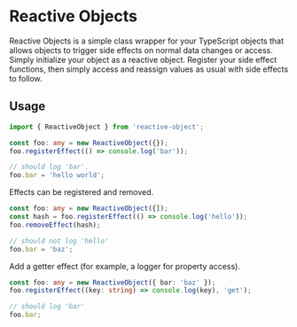 # Reactive Objects

Reactive Objects is a simple class wrapper for your TypeScript objects that allows objects to trigger side effects on normal data changes or access. Simply initialize your object as a reactive object. Register your side effect functions, then simply access and reassign values as usual with side effects to follow.

## Usage

```TypeScript
import { ReactiveObject } from 'reactive-object';

const foo: any = new ReactiveObject({});
foo.registerEffect(() => console.log('bar'));

// should log 'bar'.
foo.bar = 'hello world';
```

Effects can be registered and removed.

```TypeScript
const foo: any = new ReactiveObject({]);
const hash = foo.registerEffect(() => console.log('hello'));
foo.removeEffect(hash);

// should not log 'hello'
foo.bar = 'baz';
```

Add a getter effect (for example, a logger for property access).

```TypeScript
const foo: any = new ReactiveObject({ bar: 'baz' });
foo.registerEffect((key: string) => console.log(key), 'get');

// should log 'bar'
foo.bar;
```

